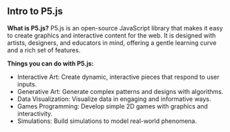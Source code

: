 ## Intro to P5.js

**What is P5.js?** P5.js is an open-source JavaScript library that makes it easy to create graphics and interactive content for the web. It is designed with artists, designers, and educators in mind, offering a gentle learning curve and a rich set of features.

**Things you can do with P5.js:**

- Interactive Art: Create dynamic, interactive pieces that respond to user inputs.
- Generative Art: Generate complex patterns and designs with algorithms.
- Data Visualization: Visualize data in engaging and informative ways.
- Games Programming: Develop simple 2D games with graphics and interactivity.
- Simulations: Build simulations to model real-world phenomena.
